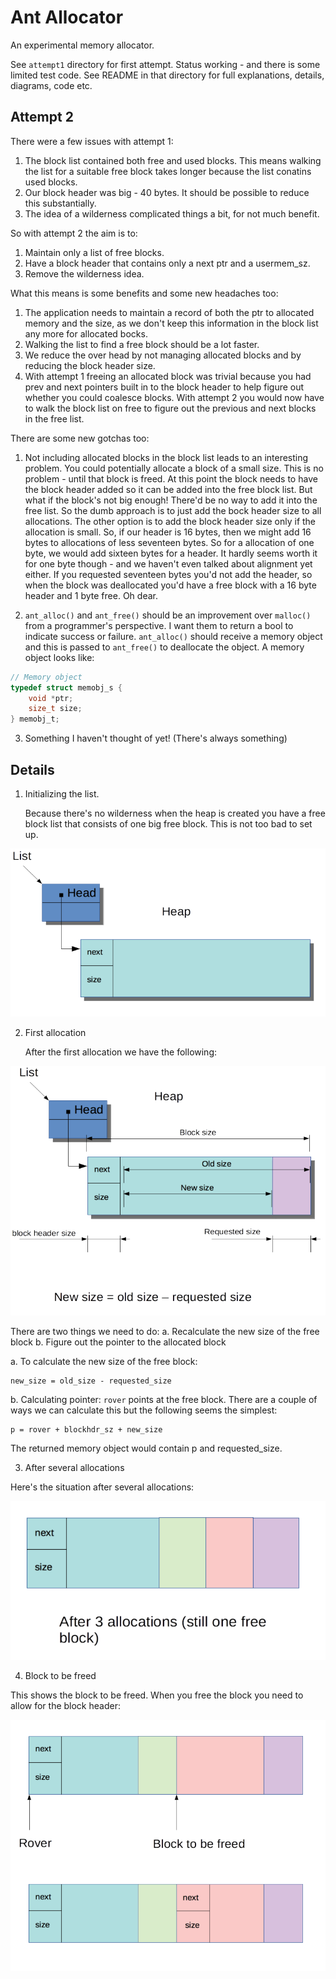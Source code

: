 # Ant Allocator

An experimental memory allocator.

See `attempt1` directory for first attempt. Status working - and there
is some limited test code. See README in that directory for full
explanations, details, diagrams, code etc.

## Attempt 2

There were a few issues with attempt 1:

1. The block list contained both free and used blocks. This means walking the list
   for a suitable free block takes longer because the list conatins used blocks.
2. Our block header was big - 40 bytes. It should be possible to reduce this substantially. 
3. The idea of a wilderness complicated things a bit, for not much benefit.

So with attempt 2 the aim is to:

1. Maintain only a list of free blocks.
2. Have a block header that contains only a next ptr and a usermem_sz.
3. Remove the wilderness idea.

What this means is some benefits and some new headaches too:

1. The application needs to maintain a record of both the ptr to
   allocated memory and the size, as we don't keep this information in
   the block list any more for allocated bocks.
2. Walking the list to find a free block should be a lot faster.
3. We reduce the over head by not managing allocated blocks and by
   reducing the block header size.
4. With attempt 1 freeing an allocated block was trivial because you
   had prev and next pointers built in to the block header to help
   figure out whether you could coalesce blocks. With attempt 2 you
   would now have to walk the block list on free to figure out the
   previous and next blocks in the free list.
   
There are some new gotchas too:

1. Not including allocated blocks in the block list leads to an
   interesting problem. You could potentially allocate a block of a
   small size. This is no problem - until that block is freed. At this
   point the block needs to have the block header added so it can be
   added into the free block list. But what if the block's not big
   enough! There'd be no way to add it into the free list. So the dumb
   approach is to just add the bock header size to all
   allocations. The other option is to add the block header size only
   if the allocation is small. So, if our header is 16 bytes, then we
   might add 16 bytes to allocations of less seventeen bytes. So for a
   allocation of one byte, we would add sixteen bytes for a header. It
   hardly seems worth it for one byte though - and we haven't even
   talked about alignment yet either. If you requested seventeen bytes
   you'd not add the header, so when the block was deallocated you'd
   have a free block with a 16 byte header and 1 byte free. Oh dear.
 
2. `ant_alloc()` and `ant_free()` should be an improvement over
   `malloc()` from a programmer's perspective. I want them to return a
   bool to indicate success or failure. `ant_alloc()` should receive a
   memory object and this is passed to `ant_free()` to deallocate the
   object. A memory object looks like:
   
``` C
// Memory object
typedef struct memobj_s {
    void *ptr;
    size_t size;
} memobj_t;
```
 
3. Something I haven't thought of yet! (There's always something)

## Details

1. Initializing the list. 

   Because there's no wilderness when the heap is created you have a
   free block list that consists of one big free block. This is not
   too bad to set up.

![Initialized block list](./images/initialized_list.png)

2. First allocation

   After the first allocation we have the following:

![First allocation](./images/first_allocation.png)

There are two things we need to do:
    a. Recalculate the new size of the free block
    b. Figure out the pointer to the allocated block

a. To calculate the new size of the free block:

    new_size = old_size - requested_size

b. Calculating pointer: `rover` points at the free block. There are a
couple of ways we can calculate this but the following seems the
simplest:

    p = rover + blockhdr_sz + new_size
    
The returned memory object would contain p and requested_size. 

3. After several allocations

Here's the situation after several allocations:

![After several  allocations](./images/several_allocations.png)

4. Block to be freed

This shows the block to be freed. When you free the block you need to
allow for the block header:

![freeing a block](./images/freeing_a_block.png)
